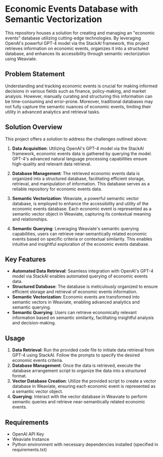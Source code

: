 # Economic Events Database with Semantic Vectorization

This repository houses a solution for creating and managing an "economic events" database utilizing cutting-edge technologies. By leveraging OpenAI's powerful GPT-4 model via the StackAI framework, this project retrieves information on economic events, organizes it into a structured database, and enhances its accessibility through semantic vectorization using Weaviate.

## Problem Statement

Understanding and tracking economic events is crucial for making informed decisions in various fields such as finance, policy-making, and market analysis. However, manually curating and structuring this information can be time-consuming and error-prone. Moreover, traditional databases may not fully capture the semantic nuances of economic events, limiting their utility in advanced analytics and retrieval tasks.

## Solution Overview

This project offers a solution to address the challenges outlined above:

1. **Data Acquisition**: Utilizing OpenAI's GPT-4 model via the StackAI framework, economic events data is gathered by querying the model. GPT-4's advanced natural language processing capabilities ensure high-quality and relevant data retrieval.

2. **Database Management**: The retrieved economic events data is organized into a structured database, facilitating efficient storage, retrieval, and manipulation of information. This database serves as a reliable repository for economic events data.

3. **Semantic Vectorization**: Weaviate, a powerful semantic vector database, is employed to enhance the accessibility and utility of the economic events database. Each economic event is represented as a semantic vector object in Weaviate, capturing its contextual meaning and relationships.

4. **Semantic Querying**: Leveraging Weaviate's semantic querying capabilities, users can retrieve near-semantically related economic events based on specific criteria or contextual similarity. This enables intuitive and insightful exploration of the economic events database.

## Key Features

- **Automated Data Retrieval**: Seamless integration with OpenAI's GPT-4 model via StackAI enables automated querying of economic events data.
- **Structured Database**: The database is meticulously organized to ensure efficient storage and retrieval of economic events information.
- **Semantic Vectorization**: Economic events are transformed into semantic vectors in Weaviate, enabling advanced analytics and semantic querying.
- **Semantic Querying**: Users can retrieve economically relevant information based on semantic similarity, facilitating insightful analysis and decision-making.

## Usage

1. **Data Retrieval**: Run the provided code file to initiate data retrieval from GPT-4 using StackAI. Follow the prompts to specify the desired economic events criteria.
2. **Database Management**: Once the data is retrieved, execute the database arrangement script to organize the data into a structured format.
3. **Vector Database Creation**: Utilize the provided script to create a vector database in Weaviate, ensuring each economic event is represented as a semantic vector object.
4. **Querying**: Interact with the vector database in Weaviate to perform semantic queries and retrieve near-semantically related economic events.

## Requirements

- OpenAI API Key
- Weaviate Instance
- Python environment with necessary dependencies installed (specified in requirements.txt)


